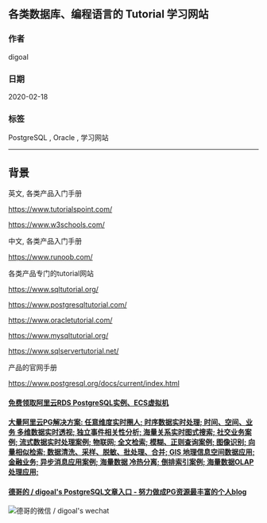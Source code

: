 ## 各类数据库、编程语言的 Tutorial 学习网站  
        
### 作者                                                                        
digoal                                                                                                                 
                          
### 日期                                                                                                                 
2020-02-18                                                                                                             
                                                                                                                 
### 标签                                                                                                                 
PostgreSQL , Oracle , 学习网站   
                     
----               
                          
## 背景      
  
英文, 各类产品入门手册  
  
https://www.tutorialspoint.com/  
  
https://www.w3schools.com/  
  
中文, 各类产品入门手册  
  
https://www.runoob.com/  
  
各类产品专门的tutorial网站  
  
https://www.sqltutorial.org/  
  
https://www.postgresqltutorial.com/  
  
https://www.oracletutorial.com/  
  
https://www.mysqltutorial.org/  
  
https://www.sqlservertutorial.net/  
  
产品的官网手册  
  
https://www.postgresql.org/docs/current/index.html  
  
  
  
  
  
  
  
  
  
  
  
  
  
  
  
  
  
  
#### [免费领取阿里云RDS PostgreSQL实例、ECS虚拟机](https://www.aliyun.com/database/postgresqlactivity "57258f76c37864c6e6d23383d05714ea")
  
  
#### [大量阿里云PG解决方案: 任意维度实时圈人; 时序数据实时处理; 时间、空间、业务 多维数据实时透视; 独立事件相关性分析; 海量关系实时图式搜索; 社交业务案例; 流式数据实时处理案例; 物联网; 全文检索; 模糊、正则查询案例; 图像识别; 向量相似检索; 数据清洗、采样、脱敏、批处理、合并; GIS 地理信息空间数据应用; 金融业务; 异步消息应用案例; 海量数据 冷热分离; 倒排索引案例; 海量数据OLAP处理应用;](https://yq.aliyun.com/topic/118 "40cff096e9ed7122c512b35d8561d9c8")
  
  
#### [德哥的 / digoal's PostgreSQL文章入口 - 努力做成PG资源最丰富的个人blog](https://github.com/digoal/blog/blob/master/README.md "22709685feb7cab07d30f30387f0a9ae")
  
  
![德哥的微信 / digoal's wechat](../pic/digoal_weixin.jpg "f7ad92eeba24523fd47a6e1a0e691b59")
  
